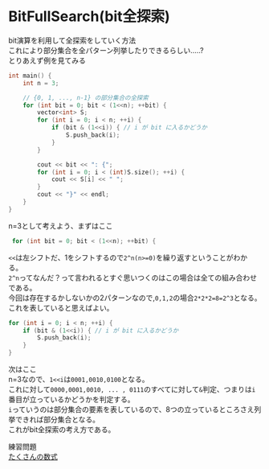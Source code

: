 # BitFullSearch(bit全探索)
bit演算を利用して全探索をしていく方法  
これにより部分集合を全パターン列挙したりできるらしい.....?  
とりあえず例を見てみる
~~~cpp
int main() {
    int n = 3;

    // {0, 1, ..., n-1} の部分集合の全探索
    for (int bit = 0; bit < (1<<n); ++bit) {
        vector<int> S;
        for (int i = 0; i < n; ++i) {
            if (bit & (1<<i)) { // i が bit に入るかどうか
                S.push_back(i);
            }
        }

        cout << bit << ": {";
        for (int i = 0; i < (int)S.size(); ++i) {
            cout << S[i] << " ";
        }
        cout << "}" << endl;
    }
}
~~~
n=3として考えよう、まずはここ
~~~cpp
 for (int bit = 0; bit < (1<<n); ++bit) {
~~~
`<<`は左シフトだ、1をシフトするので`2^n(n>=0)`を繰り返すということがわかる。  
`2^n`ってなんだ？って言われるとすぐ思いつくのはこの場合は全ての組み合わせである。  
今回は存在するかしないかの2パターンなので,`0,1,2`の場合`2*2*2=8=2^3`となる。これを表していると思えばよい。  
```cpp
for (int i = 0; i < n; ++i) {
    if (bit & (1<<i)) { // i が bit に入るかどうか
        S.push_back(i);
    }
}
```
次はここ  
n=3なので、`1<<i`は`0001,0010,0100`となる。  
これに対して`0000,0001,0010, ... , 0111`のすべてに対して`&`判定、つまりは`i`番目が立っているかどうかを判定する。  
`i`っていうのは部分集合の要素を表しているので、8つの立っているところさえ列挙できれば部分集合となる。  
これがbit全探索の考え方である。

練習問題  
[たくさんの数式](https://atcoder.jp/contests/arc061/tasks/arc061_a)